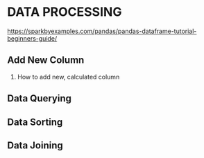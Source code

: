 # DATA PROCESSING

https://sparkbyexamples.com/pandas/pandas-dataframe-tutorial-beginners-guide/



## Add New Column

1. How to add new, calculated column

## Data Querying


## Data Sorting

## Data Joining





